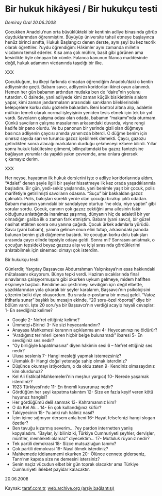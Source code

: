 # Bir hukuk hikâyesi / Bir hukukçu testi

*Demiray Oral 20.06.2008*

<div class="yazi">Çocukken Anadolu’nun orta büyüklükteki bir kentinin adliye binasında görüp duyduklarımdan öğrenmiştim. Büyüyüp üniversite tahsil etmeye başlayınca henüz birinci sınıfta, Hukuk Başlangıcı denen derste, aynı şeyi bu kez teorik olarak öğrettiler. 
?uydu öğrendiğim: Hâkimler aynı zamanda milletin vicdanını temsil ederler. Kısa ama çok mühim, basit gibi görünen ama kesinlikle öyle olmayan bir cümle. Falanca kanunun filanca maddesinde değil, hukuk adamının vicdanında taşıdığı bir ilke.

XXX

Çocukluğum, bu ilkeyi farkında olmadan öğrendiğim Anadolu’daki o kentin adliyesinde geçti. Babam savcı, adliyenin koridorları ikinci oyun alanımdı. Hemen her gün babamın ardından mutlaka ben de “daire”nin yolunu tutardım. O dairede, yani adliyede kimi zaman küçük bisikletimle slalom yapar, kimi zaman jandarmaların arasındaki sanıkların bileklerindeki kelepçelere korku dolu gözlerle bakardım. 
Beni kontrol altına alıp, adaletin mülkün temeli olarak normal işleyişinin yeniden tesis etmek için tek bir yol vardı. Savcıların çalışma odası olan odada, babamın “makamı”nda oturmam. Çünkü savcıların çalışma masalarının arkasındaki duvarda, vişne rengi kadife bir pano olurdu. Ve bu panonun bir yerinde gizli olan düğmeye basınca adliyenin çaycısı anında yanımızda biterdi. O düğme benim için sınırsız sayıda sarı ve turuncu gazoz içebilmek demekti. Çaycı, gazozu getirdikten sonra alacağı markaların durduğu çekmeceyi ezbere bilirdi. 
Yıllar sonra hukuk fakültesine gitmemi, bilinçaltımdaki bu gazoz fantezisine bağlayan yorumlar da yapıldı yakın çevremde, ama onlara girersek çıkamayız derim. 

XXX

Her neyse, hayatımın ilk hukuk derslerini işte o adliye koridorlarında aldım. “Adalet” denen şeyle ilgili bir şeyler hissetmeye ilk kez orada yaşadıklarımla başladım. 
Bir gün, yedi-sekiz yaşlarında, yani benimle yaşıt bir çocuk, polis marifetiyle getirilmişti savcıların odasına. “Suçu” bir bakkaldan gazoz çalmaktı. Polis, bakışları sürekli yerde olan çocuğu bırakıp çıktı odadan. Babam masanın yanındaki bir sandalyeye oturtup “ne oldu, niye yaptın” gibi sorular sordu. Çocuk, canının çok gazoz çektiğini ama ailesinin fakir olduğunu anlattığında inanılmaz şaşırmış, dünyanın hiç de adaletli bir yer olmadığını galiba ilk o zaman fark etmiştim.
Babam (yani savcı), bir güzel nasihat ettikten sonra onu yanına çağırdı. Çocuk ürkek adımlarla yürüdü. Savcı (yani babam), yanına gelince onun elini tutup, arkasındaki panoda bulunan benim gizli düğmeme bastırdı.
Ve çocuğun korku dolu bakışları arasında çaycı elinde tepsiyle odaya geldi. Sonra mı? Sonrasını anlatmak, o çocuğun tepsideki beyaz gazozu alışı ve içişi sırasında gördüklerimi anlatabilmek için sinemacı olmayı çok isterdim.


Bir hukukçu testi

Günlerdir, Yargıtay Başsavcısı Abdurrahman Yalçınkaya’nın esas hakkındaki mütalaasını okuyorum. Bünye tepki verdi. Haziran sıcaklarında final sınavlarına çalışıyormuşum gibi okurken uykum gelmeye, midem hafiften ekşimeye başladı. Kendime acı çektirmeyi sevdiğim için değil elbette, yazdıklarından yola çıkarak bir şeyler karalarım, Başsavcı’nın psikolojisini çözerim belki diye okuyordum. Bu sırada e-postama bir mesaj geldi. “Vatoz iftiharla sunar” başlıklı bu mesajın ekinde, “20 soru-özel röportaj” diye bir bölüm vardı. İşte 20 soru’ya bir Başsavcı’nın verdiği acayip hayali cevaplar: 
1- En sevdiğiniz kelime?
- Google
2- Nefret ettiğiniz kelime?
- Ümmetçi+Birinci
3- Ne sizi heyecanlandırır?
- Anayasa Mahkemesi kararının açıklanma anı
4- Heyecanınızı ne öldürür?
- “Aradığınız terimleri içeren hiçbir belge bulunamadı” ibaresi
5- En sevdiğiniz ses nedir?
- “Oy birliğiyle kapatılmasına” diyen hâkimin sesi
6 – Nefret ettiğiniz ses nedir?
- Ulusa sesleniş
7- Hangi mesleği yapmak istemezsiniz?
- Ulemalık
8- Hangi doğal yeteneğe sahip olmak isterdiniz?
- Düşünce okumayı istiyordum, o da oldu zaten
9- Kendiniz olmasaydınız kim olurdunuz?
- Kel Ali (İstiklal Mahkemeleri’nin meşhur yargıcı)
10- Nerede yaşamak isterdiniz?
- 1923 Türkiyesi’nde
11- En önemli kusurunuz nedir?
- Gördüğüm her şeyi kapatma takıntım
12- Size en fazla keyif veren kötü huyunuz hangisi?
- Her gördüğümü delil sanmak 
13- Kahramanınız kim?
- O da Kel Ali...
14- En çok kullandığınız küfür?
- Takiyyecinin
15- ?u anki ruh haliniz nasıl?
- İçim içime sığmıyor dersem anla beni
16- Hayat felsefenizi hangi slogan özetler?
- Ben tavuğu kızarmış severim... ?ey pardon internetten yanlış kopyaladım. “Baylar, iyi biliniz ki, Türkiye Cumhuriyeti şeyhler, dervişler, müritler, memleketi olamaz” diyecektim...
17- Mutluluk rüyanız nedir?
- Tek partili demokrasi
18- Sizce mutsuzluğun tanımı?
- Çok partili demokrasi
19- Nasıl ölmek isterdiniz?
- Mahkemede iddianamemi okurken
20- Ölünce cennete giderseniz, Tanrı’nın kapıda size ne demesini istersiniz?
- Senin naçiz vücudun elbet bir gün toprak olacaktır ama Türkiye Cumhuriyeti ilelebet payidar kalacaktır.

20.06.2008</div>

Kaynak: [taraf.com.tr](m), [web.archive.org (arşiv bağlantısı)](http://web.archive.org/web/20101201093515/http://taraf.com.tr/demiray-oral/makale-bir-hukuk-hikayesi-bir-hukukcu-testi.htm)
